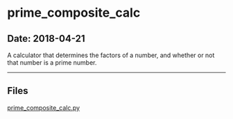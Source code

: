 # prime_composite_calc

## Date: 2018-04-21

A calculator that determines the factors of a number, and whether or not that number is a prime number.

-----

## Files

[prime_composite_calc.py](prime_composite_calc.py)